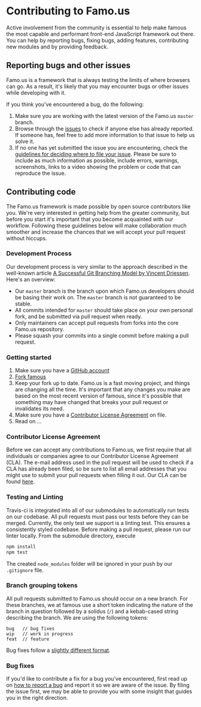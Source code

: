 # Contributing to Famo.us

Active involvement from the community is essential to help make famous the most
capable and performant front-end JavaScript framework out there. You can help by
reporting bugs, fixing bugs, adding features, contributing new modules and by
providing feedback.


## Reporting bugs and other issues

Famo.us is a framework that is always testing the limits of where browsers can go. As a result, it's likely that you may encounter bugs or other issues while developing with it.

If you think you've encountered a bug, do the following:

1. Make sure you are working with the latest version of the Famo.us `master` branch.
2. Browse through the [issues](#issues) to check if
   anyone else has already reported. If someone has, feel free to add more
   information to that issue to help us solve it.
3. If no one has yet submitted the issue you are encountering, check the
   [guidelines for deciding where to file your issue](#issues). Please be sure
   to include as much information as possible, include errors, warnings,
   screenshots, links to a video showing the problem or code that can reproduce
   the issue.


## Contributing code

The Famo.us framework is made possible by open source
contributors like you. We're very interested in getting help from the greater
community, but before you start it's important that you become acquainted with
our workflow. Following these guidelines below will make collaboration much
smoother and increase the chances that we will accept your pull request without
hiccups.


### Development Process

Our development process is very similar to the approach
described in the well-known article [A Successful Git Branching Model by Vincent
Driessen][git-branching-model]. Here's an overview:

* Our `master` branch is the branch upon which 
  Famo.us developers should be basing their work on. The `master` branch is not guaranteed to be stable.
* All commits intended for `master` should take place on your own personal
  fork, and be submitted via pull request when ready.
* Only maintainers can accept pull requests from forks into the core Famo.us
  repository.
* Please squash your commits into a single commit before making a pull request.

### Getting started

1. Make sure you have a [GitHub account](https://github.com/signup/free)
2. [Fork famous][fork-famous]
3. Keep your fork up to date. Famo.us is a fast moving project, and things are
   changing all the time. It's important that any changes you make are based on
   the most recent version of famous, since it's possible that something may
   have changed that breaks your pull request or invalidates its need.
4. Make sure you have a [Contributor License Agreement][cla] on file.
5. Read on ...


### Contributor License Agreement

Before we can accept any contributions to Famo.us, we first require that all
individuals or companies agree to our Contributor License Agreement (CLA). The e-mail
address used in the pull request will be used to check if a CLA has already been
filed, so be sure to list all email addresses that you might use to submit your
pull requests when filling it out. Our CLA can be found [here][cla].

### Testing and Linting

Travis-ci is integrated into all of our submodules to automatically run tests on our codebase. All pull requests must pass our tests before they can be merged. Currently, the only test we support is a linting test. This ensures a consistently styled codebase. Before making a pull request, please run our linter locally. From the submodule directory, execute

```js
npm install
npm test
```
The created `node_modules` folder will be ignored in your push by our `.gitignore` file.


### Branch grouping tokens

All pull requests submitted to Famo.us should occur on a new branch. For these
branches, we at famous use a short token indicating the nature of the branch in
question followed by a solidus (`/`) and a kebab-cased string describing the
branch. We are using the following tokens:

    bug   // bug fixes
    wip   // work in progress
    feat  // feature

Bug fixes follow a [slightly different format](#bug-fixes).

### Bug fixes

If you'd like to contribute a fix for a bug you've encountered, first read up on
[how to report a bug](#reporting-bugs-and-other-issues) and report it so we are
aware of the issue. By filing the issue first, we may be able to provide you
with some insight that guides you in the right direction.

[famous-issues]: https://github.com/famous/famous/issues

[famous]: https://github.com/famous/famous
[git-branching-model]: http://nvie.com/posts/a-successful-git-branching-model/
[semver]: http://semver.org/
[fork-famous]: https://github.com/Famous/famous/fork
[unix-principles]: http://www.faqs.org/docs/artu/ch01s06.html
[esr]: http://www.catb.org/esr/
[taoup]: http://www.catb.org/esr/writings/taoup/
[modifying-ojects-considered-bad]: http://perfectionkills.com/whats-wrong-with-extending-the-dom/
[cla]: http://famo.us/cla
